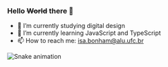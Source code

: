 ### Hello ~~World~~ there 👋

- 🔭 I’m currently studying digital design
- 🌱 I’m currently learning JavaScript and TypeScript
- 📫 How to reach me: isa.bonham@alu.ufc.br

<!--
**isabonham/isabonham** is a ✨ _special_ ✨ repository because its `README.md` (this file) appears on your GitHub profile.

Here are some ideas to get you started:

- 🔭 I’m currently working on ...
- 🌱 I’m currently learning ...
- 👯 I’m looking to collaborate on ...
- 🤔 I’m looking for help with ...
- 💬 Ask me about ...
- 📫 How to reach me: ...
- 😄 Pronouns: ...
- ⚡ Fun fact: ...
-->


![Snake animation](https://github.com/isabonham/isabonham/blob/output/github-contribution-grid-snake.svg)
